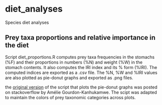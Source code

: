 # diet_analyses

Species diet analyses

## Prey taxa proportions and relative importance in the diet

Script diet_proportions.R computes prey taxa frequencies in the stomachs (%F) and their proportions in numbers (%N) and weight (%W) in the stomach contents. It also computes the IRI index and its % form (%IRI). The computed indices are exported as a .csv file. The %N, %W and %IRI values are also plotted as pie-donut graphs and exported as .png files.

the [original version](https://stackoverflow.com/questions/68095243/piedonut-how-to-change-color-of-pie-and-donut) of the script that plots the pie-donut graphs was posted on stackoverflow by Amélie Gourdon-Kanhukamwe. The scipt was adapted to maintain the colors of prey taxonomic categories across plots.


